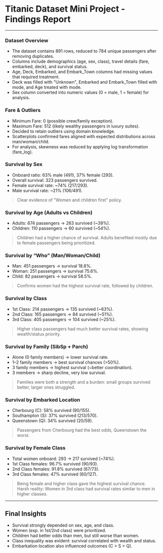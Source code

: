 # Titanic Dataset Mini Project - Findings Report
---
### Dataset Overview

- The dataset contains 891 rows, reduced to 784 unique passengers after removing duplicates.
- Columns include demographics (age, sex, class), travel details (fare, embarked, deck), and survival status.
- Age, Deck, Embarked, and Embark_Town columns had missing values that required treatment.
- Deck was filled with "Unknown", Embarked and Embark_Town filled with mode, and Age treated with mode.
- Sex column converted into numeric values (0 = male, 1 = female) for analysis.

### Fare & Outliers

- Minimum Fare: 0 (possible crew/family exception).
- Maximum Fare: 512 (likely wealthy passengers in luxury suites).
- Decided to retain outliers using domain knowledge.
- Scatterplots confirmed fares aligned with expected distributions across man/woman/child.
- For analysis, skewness was reduced by applying log transformation (fare_log).

### Survival by Sex

- Onboard ratio: 63% male (491), 37% female (293).
- Overall survival: 323 passengers survived.
- Female survival rate: ~74% (217/293).
- Male survival rate: ~21% (106/491).
> Clear evidence of "Women and children first" policy.

### Survival by Age (Adults vs Children)

- Adults: 674 passengers → 263 survived (~39%).
- Children: 110 passengers → 60 survived (~54%).
> Children had a higher chance of survival. Adults benefited mostly due to female passengers being prioritized.

### Survival by “Who” (Man/Woman/Child)

- Man: 451 passengers → survival 18.8%.
- Woman: 251 passengers → survival 75.6%.
- Child: 82 passengers → survival 58.5%.
> Confirms women had the highest survival rate, followed by children.

### Survival by Class

- 1st Class: 214 passengers → 135 survived (~63%).
- 2nd Class: 165 passengers → 84 survived (~51%).
- 3rd Class: 405 passengers → 104 survived (~25%).
> Higher class passengers had much better survival rates, showing wealth/status priority.

### Survival by Family (SibSp + Parch)

- Alone (0 family members) → lower survival rate.
- 1–2 family members → best survival chances (>50%).
- 3 family members → highest survival (~better coordination).
- 3 members → sharp decline, very low survival.
> Families were both a strength and a burden: small groups survived better, larger ones struggled.

### Survival by Embarked Location

- Cherbourg (C): 58% survived (90/155).
- Southampton (S): 37% survived (213/570).
- Queenstown (Q): 34% survived (20/59).
> Passengers from Cherbourg had the best odds, Queenstown the worst.

### Survival by Female Class

- Total women onboard: 293 → 217 survived (~74%).
- 1st Class females: 96.7% survived (90/93).
- 2nd Class females: 91.8% survived (67/73).
- 3rd Class females: 47% survived (60/127).
> Being female and higher class gave the highest survival chance.
> Harsh reality: Women in 3rd class had survival rates similar to men in higher classes.

---
## Final Insights

- Survival strongly depended on sex, age, and class.
- Women (esp. in 1st/2nd class) were prioritized.
- Children had better odds than men, but still worse than women.
- Class inequality was evident: survival correlated with wealth and status.
- Embarkation location also influenced outcomes (C > S > Q).